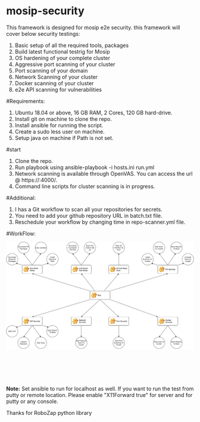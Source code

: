 # mosip-security
This framework is designed for mosip e2e security. this framework will cover below security testings:

1. Basic setup of all the required tools, packages
2. Build latest functional testrig for Mosip
3. OS hardening of your complete cluster
4. Aggressive port scanning of your cluster
5. Port scanning of your domain
6. Network Scanning of your cluster
7. Docker scanning of your cluster
8. e2e API scanning for vulnerabilities 

#Requirements:
1. Ubuntu 18.04 or above, 16 GB RAM, 2 Cores, 120 GB hard-drive.
2. Install git on machine to clone the repo. 
3. Install ansible for running the script.
4. Create a sudo less user on machine.
5. Setup java on machine if Path is not set.


#start
1. Clone the repo.
2. Run playbook using ansible-playbook -i hosts.ini run.yml
3. Network scanning is available through OpenVAS. You can access the url @ https://<Your IP>:4000/.
4. Command line scripts for cluster scanning is in progress.

#Additional:
1. I has a Git workflow to scan all your repositories for secrets.
2. You need to add your github repository URL in batch.txt file.
3. Reschedule your workflow by changing time in repo-scanner.yml file.


#WorkFlow:

![title](./mosip-security-playbook/utils/Playbook-Flow.png)&nbsp;
&nbsp;&nbsp;&nbsp;&nbsp;

<br/>
<br/>
<br/>

<b>Note:</b> Set ansible to run for localhost as well. If you want to run the test from putty or remote location. Please enable "X11Forward true" for server and for putty or any console.
<br/>

Thanks for RoboZap python library
